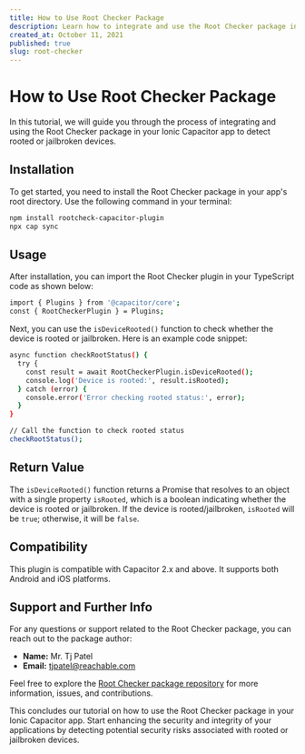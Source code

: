 ```yaml
---
title: How to Use Root Checker Package
description: Learn how to integrate and use the Root Checker package in your Ionic Capacitor app to detect rooted or jailbroken devices.
created_at: October 11, 2021
published: true
slug: root-checker
---
```


# How to Use Root Checker Package

In this tutorial, we will guide you through the process of integrating and using the Root Checker package in your Ionic Capacitor app to detect rooted or jailbroken devices.

## Installation

To get started, you need to install the Root Checker package in your app's root directory. Use the following command in your terminal:

```bash
npm install rootcheck-capacitor-plugin
npx cap sync
```

## Usage

After installation, you can import the Root Checker plugin in your TypeScript code as shown below:

```bash
import { Plugins } from '@capacitor/core';
const { RootCheckerPlugin } = Plugins;
```

Next, you can use the `isDeviceRooted()` function to check whether the device is rooted or jailbroken. Here is an example code snippet:

```bash
async function checkRootStatus() {
  try {
    const result = await RootCheckerPlugin.isDeviceRooted();
    console.log('Device is rooted:', result.isRooted);
  } catch (error) {
    console.error('Error checking rooted status:', error);
  }
}

// Call the function to check rooted status
checkRootStatus();
```

## Return Value

The `isDeviceRooted()` function returns a Promise that resolves to an object with a single property `isRooted`, which is a boolean indicating whether the device is rooted or jailbroken. If the device is rooted/jailbroken, `isRooted` will be `true`; otherwise, it will be `false`.

## Compatibility

This plugin is compatible with Capacitor 2.x and above. It supports both Android and iOS platforms.

## Support and Further Info

For any questions or support related to the Root Checker package, you can reach out to the package author:

- **Name:** Mr. Tj Patel
- **Email:** tjpatel@reachable.com

Feel free to explore the [Root Checker package repository](https://github.com/Tespie/Tj-Root-JailBreak-Checker) for more information, issues, and contributions. 

This concludes our tutorial on how to use the Root Checker package in your Ionic Capacitor app. Start enhancing the security and integrity of your applications by detecting potential security risks associated with rooted or jailbroken devices.
